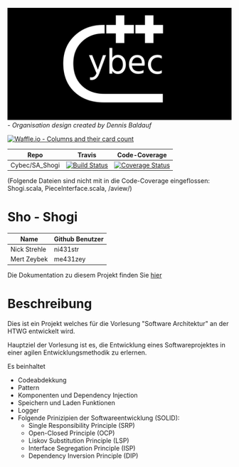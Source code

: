 ![GitHub Logo](./cybec.png) - *Organisation design created by Dennis Baldauf* 

[![Waffle.io - Columns and their card count](https://badge.waffle.io/Cybec/SA_Shogi.svg?columns=all)](https://waffle.io/Cybec/SA_Shogi)


Repo         | Travis   | Code-Coverage
--- | ---| ---
Cybec/SA_Shogi | [![Build Status](https://travis-ci.org/Cybec/SA_Shogi.svg?branch=master)](https://travis-ci.org/Cybec/SA_Shogi) | [![Coverage Status](https://coveralls.io/repos/github/Cybec/SA_Shogi/badge.svg?branch=master)](https://coveralls.io/github/Cybec/SA_Shogi?branch=master)

(Folgende Dateien sind nicht mit in die Code-Coverage eingeflossen: Shogi.scala, PieceInterface.scala, /aview/)

# Sho - Shogi


Name         | Github Benutzer
--- | ---
Nick Strehle | ni431str
Mert Zeybek | me431zey

Die Dokumentation zu diesem Projekt finden Sie [hier](./Dokumentation.md)



Beschreibung
=========================
Dies ist ein Projekt welches für die Vorlesung "Software Architektur" an der HTWG entwickelt wird.


Hauptziel der Vorlesung ist es, die Entwicklung eines Softwareprojektes in einer agilen Entwicklungsmethodik zu erlernen.

Es beinhaltet

- Codeabdekkung
- Pattern
- Komponenten und Dependency Injection
- Speichern und Laden Funktionen
- Logger
- Folgende Prinizipien der Softwareentwicklung (SOLID):
	- Single Responsibility Principle (SRP)
	- Open-Closed Principle (OCP)
	- Liskov Substitution Principle (LSP)
	- Interface Segregation Principle (ISP)
	- Dependency Inversion Principle (DIP)